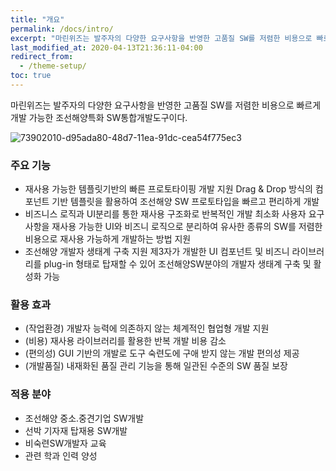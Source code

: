 ```yaml
---
title: "개요"
permalink: /docs/intro/
excerpt: "마린위즈는 발주자의 다양한 요구사항을 반영한 고품질 SW를 저렴한 비용으로 빠르게 개발 가능한 조선해양특화 SW통합개발도구이다."
last_modified_at: 2020-04-13T21:36:11-04:00
redirect_from:
  - /theme-setup/
toc: true
---
```


마린위즈는 발주자의 다양한 요구사항을 반영한 고품질 SW를 저렴한 비용으로 빠르게 개발 가능한 조선해양특화 SW통합개발도구이다.

![73902010-d95ada80-48d7-11ea-91dc-cea54f775ec3](https://user-images.githubusercontent.com/45934727/79520920-d7a95200-8092-11ea-87d6-d61306c913cb.jpg)

### 주요 기능
  - 재사용 가능한 템플릿기반의 빠른 프로토타이핑 개발 지원
    Drag & Drop 방식의 컴포넌트 기반 템플릿을 활용하여 조선해양 SW 프로토타입을 빠르고 편리하게 개발
  - 비즈니스 로직과 UI분리를 통한 재사용 구조화로 반복적인 개발 최소화
    사용자 요구사항을 재사용 가능한 UI와 비즈니 로직으로 분리하여 유사한 종류의 SW를 저렴한 비용으로 재사용 가능하게 개발하는 방법 지원
  - 조선해양 개발자 생태계 구축 지원
    제3자가 개발한 UI 컴포넌트 및 비즈니 라이브러리를 plug-in 형태로 탑재할 수 있어 조선해양SW분야의 개발자 생태계 구축 및 활성화 가능

### 활용 효과
  - (작업환경) 개발자 능력에 의존하지 않는 체계적인 협업형 개발 지원
  - (비용) 재사용 라이브러리를 활용한 반복 개발 비용 감소
  - (편의성) GUI 기반의 개발로 도구 숙련도에 구애 받지 않는 개발 편의성 제공
  - (개발품질) 내재화된 품질 관리 기능을 통해 일관된 수준의 SW  품질 보장

### 적용 분야
  - 조선해양 중소.중견기업 SW개발
  - 선박 기자재 탑재용 SW개발
  - 비숙련SW개발자 교육
  - 관련 학과 인력 양성
